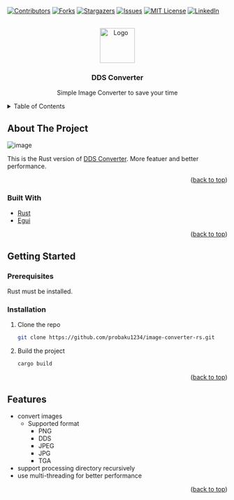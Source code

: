 <div id="top"></div>
<!--
*** Thanks for checking out the Best-README-Template. If you have a suggestion
*** that would make this better, please fork the repo and create a pull request
*** or simply open an issue with the tag "enhancement".
*** Don't forget to give the project a star!
*** Thanks again! Now go create something AMAZING! :D
-->



<!-- PROJECT SHIELDS -->
<!--
*** I'm using markdown "reference style" links for readability.
*** Reference links are enclosed in brackets [ ] instead of parentheses ( ).
*** See the bottom of this document for the declaration of the reference variables
*** for contributors-url, forks-url, etc. This is an optional, concise syntax you may use.
*** https://www.markdownguide.org/basic-syntax/#reference-style-links
-->
[![Contributors][contributors-shield]][contributors-url]
[![Forks][forks-shield]][forks-url]
[![Stargazers][stars-shield]][stars-url]
[![Issues][issues-shield]][issues-url]
[![MIT License][license-shield]][license-url]
[![LinkedIn][linkedin-shield]][linkedin-url]



<!-- PROJECT LOGO -->
<br />
<div align="center">
  <a href="https://github.com/probaku1234/image-converter-rs">
    <img src="assets/logo.ico" alt="Logo" width="80" height="80">
  </a>

<h3 align="center">DDS Converter</h3>

  <p align="center">
    Simple Image Converter to save your time
  </p>
</div>



<!-- TABLE OF CONTENTS -->
<details>
  <summary>Table of Contents</summary>
  <ol>
    <li>
      <a href="#about-the-project">About The Project</a>
      <ul>
        <li><a href="#built-with">Built With</a></li>
      </ul>
    </li>
    <li>
      <a href="#getting-started">Getting Started</a>
      <ul>
        <li><a href="#prerequisites">Prerequisites</a></li>
        <li><a href="#installation">Installation</a></li>
      </ul>
    </li>
    <li><a href="#features">Features</a></li>
  </ol>
</details>



<!-- ABOUT THE PROJECT -->
## About The Project

![image](https://github.com/probaku1234/image-converter-rs/assets/10219906/4876a421-dbbb-44f4-9670-ab8d0f87ca30)

This is the Rust version of [DDS Converter](https://github.com/probaku1234/DDS_Converter). More featuer and better performance.
<p align="right">(<a href="#top">back to top</a>)</p>



### Built With

* [Rust](https://www.rust-lang.org/)
* [Egui](https://github.com/emilk/egui)

<p align="right">(<a href="#top">back to top</a>)</p>

<!-- GETTING STARTED -->
## Getting Started

### Prerequisites

Rust must be installed.

### Installation


1. Clone the repo
   ```sh
   git clone https://github.com/probaku1234/image-converter-rs.git
   ```
2. Build the project
   ```sh
   cargo build
   ```

<p align="right">(<a href="#top">back to top</a>)</p>

<!-- Features -->
## Features
* convert images
  * Supported format
    * PNG
    * DDS
    * JPEG
    * JPG
    * TGA
* support processing directory recursively
* use multi-threading for better performance

<p align="right">(<a href="#top">back to top</a>)</p>

<!-- MARKDOWN LINKS & IMAGES -->
<!-- https://www.markdownguide.org/basic-syntax/#reference-style-links -->
[contributors-shield]: https://img.shields.io/github/contributors/probaku1234/image-converter-rs.svg?style=for-the-badge
[contributors-url]: https://github.com/probaku1234/image-converter-rs/graphs/contributors
[forks-shield]: https://img.shields.io/github/forks/probaku1234/image-converter-rs.svg?style=for-the-badge
[forks-url]: https://github.com/probaku1234/image-converter-rs/network/members
[stars-shield]: https://img.shields.io/github/stars/probaku1234/image-converter-rs.svg?style=for-the-badge
[stars-url]: https://github.com/probaku1234/image-converter-rs/stargazers
[issues-shield]: https://img.shields.io/github/issues/probaku1234/image-converter-rs.svg?style=for-the-badge
[issues-url]: https://github.com/probaku1234/image-converter-rs/issues
[license-shield]: https://img.shields.io/github/license/probaku1234/image-converter-rs.svg?style=for-the-badge
[license-url]: https://github.com/probaku1234/image-converter-rs/blob/master/LICENSE
[linkedin-shield]: https://img.shields.io/badge/-LinkedIn-black.svg?style=for-the-badge&logo=linkedin&colorB=555
[linkedin-url]: https://linkedin.com/in/linkedin_username
[product-screenshot]: images/screenshot.png
[Next.js]: https://img.shields.io/badge/next.js-000000?style=for-the-badge&logo=nextdotjs&logoColor=white
[Next-url]: https://nextjs.org/
[React.js]: https://img.shields.io/badge/React-20232A?style=for-the-badge&logo=react&logoColor=61DAFB
[React-url]: https://reactjs.org/
[Vue.js]: https://img.shields.io/badge/Vue.js-35495E?style=for-the-badge&logo=vuedotjs&logoColor=4FC08D
[Vue-url]: https://vuejs.org/
[Angular.io]: https://img.shields.io/badge/Angular-DD0031?style=for-the-badge&logo=angular&logoColor=white
[Angular-url]: https://angular.io/
[Svelte.dev]: https://img.shields.io/badge/Svelte-4A4A55?style=for-the-badge&logo=svelte&logoColor=FF3E00
[Svelte-url]: https://svelte.dev/
[Laravel.com]: https://img.shields.io/badge/Laravel-FF2D20?style=for-the-badge&logo=laravel&logoColor=white
[Laravel-url]: https://laravel.com
[Bootstrap.com]: https://img.shields.io/badge/Bootstrap-563D7C?style=for-the-badge&logo=bootstrap&logoColor=white
[Bootstrap-url]: https://getbootstrap.com
[JQuery.com]: https://img.shields.io/badge/jQuery-0769AD?style=for-the-badge&logo=jquery&logoColor=white
[JQuery-url]: https://jquery.com 
